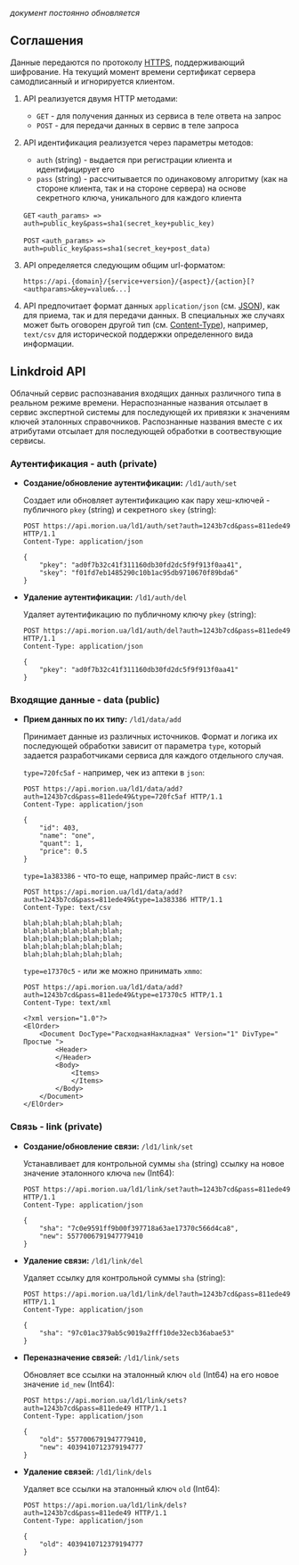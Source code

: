 *документ постоянно обновляется*

## Соглашения 

Данные передаются по протоколу [HTTPS](http://ru.wikipedia.org/wiki/HTTPS), поддерживающий шифрование. На текущий момент времени сертификат сервера самодписанный и игнорируется клиентом.

1. API реализуется двумя HTTP методами: 

	* `GET` - для получения данных из сервиса в теле ответа на запрос
	* `POST` - для передачи данных в сервис в теле запроса

2. API идентификация реализуется через параметры методов:

	* `auth` (string) - выдается при регистрации клиента и идентифицирует его
	* `pass` (string) - рассчитывается по одинаковому алгоритму (как на стороне клиента, так и на стороне сервера) на основе секретного ключа, уникального для каждого клиента

	`GET` `<auth_params> => auth=public_key&pass=sha1(secret_key+public_key)`
	
	`POST` `<auth_params> => auth=public_key&pass=sha1(secret_key+post_data)`
	
3. API определяется следующим общим url-форматом:

	```
	https://api.{domain}/{service+version}/{aspect}/{action}[?<authparams>&key=value&...]
	```

4. API предпочитает формат данных `application/json` (см. [JSON](http://json.org/)), как для приема, так и для передачи данных. В специальных же случаях может быть оговорен другой тип (см. [Content-Type](http://en.wikipedia.org/wiki/Mime_type)), например, `text/csv` для исторической поддержки определенного вида информации.

## Linkdroid API

Облачный сервис распознавания входящих данных различного типа в реальном режиме времени. Нераспознанные названия отсылает в сервис экспертной системы для последующей их привязки к значениям ключей эталонных справочников. Распознанные названия вместе с их атрибутами отсылает для последующей обработки в соотвествующие сервисы.

### Аутентификация - auth (private)

* **Создание/обновление аутентификации:** `/ld1/auth/set`

	Создает или обновляет аутентификацию как пару хеш-ключей - публичного `pkey` (string) и секретного `skey` (string):

	```
	POST https://api.morion.ua/ld1/auth/set?auth=1243b7cd&pass=811ede49 HTTP/1.1
	Content-Type: application/json
	
	{
		"pkey": "ad0f7b32c41f311160db30fd2dc5f9f913f0aa41",
		"skey": "f01fd7eb1485290c10b1ac95db9710670f89bda6"
	}
	```

* **Удаление аутентификации:** `/ld1/auth/del`

	Удаляет аутентификацию по публичному ключу `pkey` (string):

	```
	POST https://api.morion.ua/ld1/auth/del?auth=1243b7cd&pass=811ede49 HTTP/1.1
	Content-Type: application/json
	
	{
		"pkey": "ad0f7b32c41f311160db30fd2dc5f9f913f0aa41"
	}
	```

### Входящие данные - data (public)

* **Прием данных по их типу:** `/ld1/data/add`

	Принимает данные из различных источников. Формат и логика их последующей обработки зависит от параметра `type`, который задается разработчиками сервиса для каждого отдельного случая.

	`type=720fc5af` - например, чек из аптеки в `json`:

	```
	POST https://api.morion.ua/ld1/data/add?auth=1243b7cd&pass=811ede49&type=720fc5af HTTP/1.1
	Content-Type: application/json

	{
		"id": 403,
		"name": "one",
		"quant": 1,
		"price": 0.5
	}
	```

	`type=1a383386` - что-то еще, например прайс-лист в `csv`:

	```
	POST https://api.morion.ua/ld1/data/add?auth=1243b7cd&pass=811ede49&type=1a383386 HTTP/1.1
	Content-Type: text/csv

	blah;blah;blah;blah;blah;
	blah;blah;blah;blah;blah;
	blah;blah;blah;blah;blah;
	blah;blah;blah;blah;blah;
	blah;blah;blah;blah;blah;
	```	

	`type=e17370c5` - или же можно принимать `xmmo`: 

	```
	POST https://api.morion.ua/ld1/data/add?auth=1243b7cd&pass=811ede49&type=e17370c5 HTTP/1.1
	Content-Type: text/xml

	<?xml version="1.0"?>
	<ElOrder> 
		<Document DocType="РасходнаяНакладная" Version="1" DivType=" Простые ">
			<Header> 
			</Header> 
			<Body>
				<Items>
				</Items>
			</Body> 
		</Document> 
	</ElOrder> 
	```

### Связь - link (private)

* **Создание/обновление связи:** `/ld1/link/set` 
	
	Устанавливает для контрольной суммы `sha` (string) ссылку на новое значение эталонного ключа `new` (Int64):

	```
	POST https://api.morion.ua/ld1/link/set?auth=1243b7cd&pass=811ede49 HTTP/1.1
	Content-Type: application/json
	
	{
		"sha": "7c0e9591ff9b00f397718a63ae17370c566d4ca8",
		"new": 5577006791947779410
	}
	```

* **Удаление связи:** `/ld1/link/del`
	
	Удаляет ссылку для контрольной суммы `sha` (string):

	```
	POST https://api.morion.ua/ld1/link/del?auth=1243b7cd&pass=811ede49 HTTP/1.1
	Content-Type: application/json

	{
		"sha": "97c01ac379ab5c9019a2fff10de32ecb36abae53"
	}
	```

* **Переназначение связей:** `/ld1/link/sets`

	Обновляет все ссылки на эталонный ключ `old` (Int64) на его новое значение `id_new` (Int64):

	```
	POST https://api.morion.ua/ld1/link/sets?auth=1243b7cd&pass=811ede49 HTTP/1.1
	Content-Type: application/json

	{
		"old": 5577006791947779410,
		"new": 4039410712379194777
	}
	```

* **Удаление связей:** `/ld1/link/dels`

	Удаляет все ссылки на эталонный ключ `old` (Int64):

	```
	POST https://api.morion.ua/ld1/link/dels?auth=1243b7cd&pass=811ede49 HTTP/1.1
	Content-Type: application/json

	{
		"old": 4039410712379194777
	}
	```
